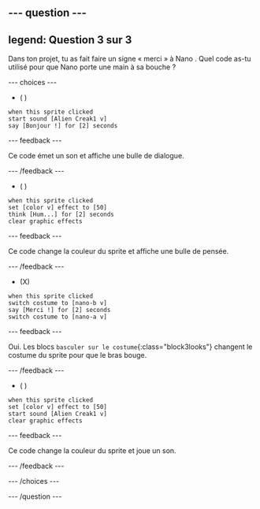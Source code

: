 
--- question ---
---
legend: Question 3 sur 3
---

Dans ton projet, tu as fait faire un signe « merci » à Nano . Quel code as-tu utilisé pour que Nano porte une main à sa bouche ?

--- choices ---

- ( )
```blocks3
when this sprite clicked
start sound [Alien Creak1 v]
say [Bonjour !] for [2] seconds 
```

  --- feedback ---

Ce code émet un son et affiche une bulle de dialogue.

  --- /feedback ---

- ( )
```blocks3
when this sprite clicked
set [color v] effect to [50] 
think [Hum...] for [2] seconds 
clear graphic effects 
```

  --- feedback ---

Ce code change la couleur du sprite et affiche une bulle de pensée.

  --- /feedback ---

- (X)
```blocks3
when this sprite clicked
switch costume to [nano-b v] 
say [Merci !] for [2] seconds
switch costume to [nano-a v]
```

  --- feedback ---

Oui. Les blocs `basculer sur le costume`{:class="block3looks"} changent le costume du sprite pour que le bras bouge.

  --- /feedback ---

- ( )
```blocks3
when this sprite clicked
set [color v] effect to [50]
start sound [Alien Creak1 v] 
clear graphic effects 
```

  --- feedback ---

Ce code change la couleur du sprite et joue un son.

  --- /feedback ---

--- /choices ---

--- /question ---
